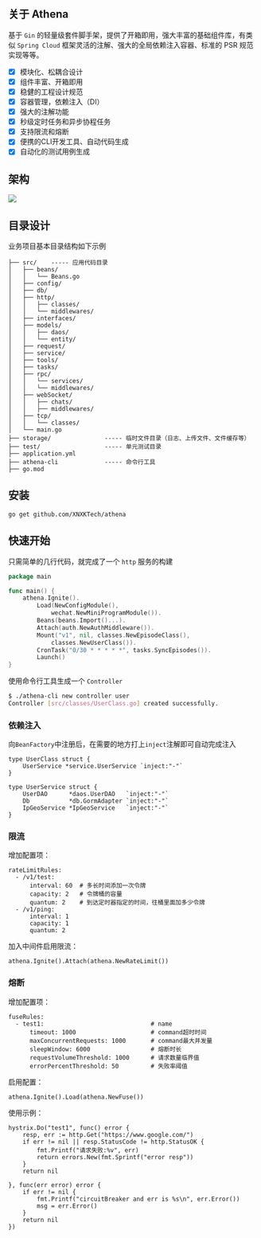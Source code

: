 ## 关于 Athena

基于 `Gin` 的轻量级套件脚手架，提供了开箱即用，强大丰富的基础组件库，有类似 `Spring Cloud` 框架灵活的注解、强大的全局依赖注入容器、标准的 PSR 规范实现等等。

- [x] 模块化、松耦合设计
- [x] 组件丰富、开箱即用
- [x] 稳健的工程设计规范
- [x] 容器管理，依赖注入（DI）
- [x] 强大的注解功能
- [x] 秒级定时任务和异步协程任务
- [x] 支持限流和熔断
- [x] 便携的CLI开发工具、自动代码生成
- [x] 自动化的测试用例生成

## 架构

![](https://s3.bmp.ovh/imgs/2022/11/02/389da2868270167e.png)

## 目录设计

业务项目基本目录结构如下示例

```
├── src/    ----- 应用代码目录
│   ├── beans/
│   │   └── Beans.go
│   ├── config/ 
│   ├── db/
│   ├── http/
│   │   ├── classes/
│   │   └── middlewares/
│   ├── interfaces/ 
│   ├── models/
│   │   ├── daos/
│   │   └── entity/
│   ├── request/
│   ├── service/ 
│   ├── tools/ 
│   ├── tasks/
│   ├── rpc/
│   │   └── services/
│   │   └── middlewares/
│   ├── webSocket/
│   │   ├── chats/
│   │   ├── middlewares/
│   ├── tcp/
│   │   └── classes/
│   └── main.go
├── storage/               ----- 临时文件目录（日志、上传文件、文件缓存等）
├── test/                  ----- 单元测试目录
├── application.yml
├── athena-cli             ----- 命令行工具
├── go.mod
```

## 安装

```
go get github.com/XNXKTech/athena
```

## 快速开始

只需简单的几行代码，就完成了一个 `http` 服务的构建

```go
package main

func main() {
	athena.Ignite().
		Load(NewConfigModule(),
			wechat.NewMiniProgramModule()).
		Beans(beans.Import()...).
		Attach(auth.NewAuthMiddleware()).
		Mount("v1", nil, classes.NewEpisodeClass(),
			classes.NewUserClass()).
		CronTask("0/30 * * * * *", tasks.SyncEpisodes()).
		Launch()
}
```

使用命令行工具生成一个 `Controller`
```bash
$ ./athena-cli new controller user
Controller [src/classes/UserClass.go] created successfully.
```

### 依赖注入
向`BeanFactory`中注册后，在需要的地方打上`inject`注解即可自动完成注入
```
type UserClass struct {
	UserService *service.UserService `inject:"-"`
}

type UserService struct {
	UserDAO      *daos.UserDAO   `inject:"-"`
	Db           *db.GormAdapter `inject:"-"`
	IpGeoService *IpGeoService   `inject:"-"`
}
```

### 限流
增加配置项：
```
rateLimitRules:
  - /v1/test:
      interval: 60  # 多长时间添加一次令牌
      capacity: 2   # 令牌桶的容量
      quantum: 2    # 到达定时器指定的时间，往桶里面加多少令牌
  - /v1/ping:
      interval: 1
      capacity: 1
      quantum: 2
```
加入中间件启用限流：
```
athena.Ignite().Attach(athena.NewRateLimit())
```

### 熔断
增加配置项：
```
fuseRules:
  - test1:                              # name
      timeout: 1000                     # command超时时间
      maxConcurrentRequests: 1000       # command最大并发量
      sleepWindow: 6000                 # 熔断时长
      requestVolumeThreshold: 1000      # 请求数量临界值
      errorPercentThreshold: 50         # 失败率阈值
```
启用配置：
```
athena.Ignite().Load(athena.NewFuse())
```
使用示例：
```
hystrix.Do("test1", func() error {
    resp, err := http.Get("https://www.google.com/")
    if err != nil || resp.StatusCode != http.StatusOK {
        fmt.Printf("请求失败:%v", err)
        return errors.New(fmt.Sprintf("error resp"))
    }
    return nil
    
}, func(err error) error {
    if err != nil {
        fmt.Printf("circuitBreaker and err is %s\n", err.Error())
        msg = err.Error()
    }
    return nil
})
```